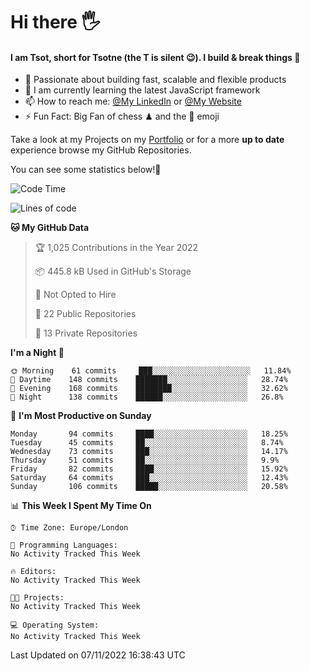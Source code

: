 # Hi there :raised_hand_with_fingers_splayed:
#### I am Tsot, short for Tsotne (the T is silent :wink:). I build & break things :space_invader:
- :telescope: Passionate about building fast, scalable and flexible products
- :seedling: I am currently learning the latest JavaScript framework 
- :mailbox: How to reach me: [@My LinkedIn](https://www.linkedin.com/in/tsotne-gvadzabia/) or [@My Website](https://tsotne.co.uk/contact)
- :zap: Fun Fact: Big Fan of chess ♟ and the 👾 emoji

Take a look at my Projects on my [Portfolio](https://tsotne.co.uk/) or for a more **up to date** experience browse my GitHub Repositories.

You can see some statistics below!:space_invader:
<!--START_SECTION:waka-->
![Code Time](http://img.shields.io/badge/Code%20Time-761%20hrs%202%20mins-blue)

![Lines of code](https://img.shields.io/badge/From%20Hello%20World%20I%27ve%20Written-625%20Thousand%20lines%20of%20code-blue)

**🐱 My GitHub Data** 

> 🏆 1,025 Contributions in the Year 2022
 > 
> 📦 445.8 kB Used in GitHub's Storage 
 > 
> 🚫 Not Opted to Hire
 > 
> 📜 22 Public Repositories 
 > 
> 🔑 13 Private Repositories  
 > 
**I'm a Night 🦉** 

```text
🌞 Morning    61 commits     ███░░░░░░░░░░░░░░░░░░░░░░   11.84% 
🌆 Daytime    148 commits    ███████░░░░░░░░░░░░░░░░░░   28.74% 
🌃 Evening    168 commits    ████████░░░░░░░░░░░░░░░░░   32.62% 
🌙 Night      138 commits    ██████░░░░░░░░░░░░░░░░░░░   26.8%

```
📅 **I'm Most Productive on Sunday** 

```text
Monday       94 commits     ████░░░░░░░░░░░░░░░░░░░░░   18.25% 
Tuesday      45 commits     ██░░░░░░░░░░░░░░░░░░░░░░░   8.74% 
Wednesday    73 commits     ███░░░░░░░░░░░░░░░░░░░░░░   14.17% 
Thursday     51 commits     ██░░░░░░░░░░░░░░░░░░░░░░░   9.9% 
Friday       82 commits     ████░░░░░░░░░░░░░░░░░░░░░   15.92% 
Saturday     64 commits     ███░░░░░░░░░░░░░░░░░░░░░░   12.43% 
Sunday       106 commits    █████░░░░░░░░░░░░░░░░░░░░   20.58%

```


📊 **This Week I Spent My Time On** 

```text
⌚︎ Time Zone: Europe/London

💬 Programming Languages: 
No Activity Tracked This Week

🔥 Editors: 
No Activity Tracked This Week

🐱‍💻 Projects: 
No Activity Tracked This Week

💻 Operating System: 
No Activity Tracked This Week

```


 Last Updated on 07/11/2022 16:38:43 UTC
<!--END_SECTION:waka-->
